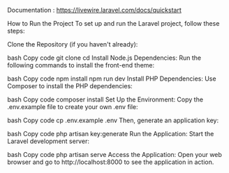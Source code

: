 Documentation :
https://livewire.laravel.com/docs/quickstart

How to Run the Project
To set up and run the Laravel project, follow these steps:

Clone the Repository (if you haven't already):

bash
Copy code
git clone <repository-url>
cd <project-directory>
Install Node.js Dependencies: Run the following commands to install the front-end theme:

bash
Copy code
npm install
npm run dev
Install PHP Dependencies: Use Composer to install the PHP dependencies:

bash
Copy code
composer install
Set Up the Environment: Copy the .env.example file to create your own .env file:

bash
Copy code
cp .env.example .env
Then, generate an application key:

bash
Copy code
php artisan key:generate
Run the Application: Start the Laravel development server:

bash
Copy code
php artisan serve
Access the Application: Open your web browser and go to http://localhost:8000 to see the application in action.
